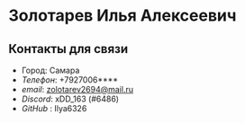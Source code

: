 # **Золотарев Илья Алексеевич**
## **Контакты для связи**
* Город: Самара
* *Телефон*: +7927006****
* *email*: zolotarev2694@mail.ru
* *Discord*: xDD_163 (#6486)
* *GitHub* : Ilya6326
